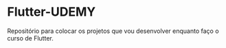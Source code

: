 # Flutter-UDEMY
Repositório para colocar os projetos que vou desenvolver enquanto faço o curso de Flutter.
